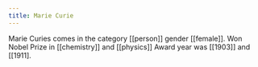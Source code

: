 ```yaml
---
title: Marie Curie
---
```


Marie Curies comes in the category [[person]] gender [[female]].
Won Nobel Prize in [[chemistry]] and [[physics]]
Award year was [[1903]] and [[1911].
